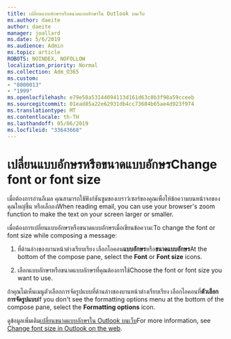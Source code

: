 ```yaml
---
title: เปลี่ยนแบบอักษรหรือขนาดแบบอักษรใน Outlook บนเว็บ
ms.author: daeite
author: daeite
manager: joallard
ms.date: 5/6/2019
ms.audience: Admin
ms.topic: article
ROBOTS: NOINDEX, NOFOLLOW
localization_priority: Normal
ms.collection: Adm_O365
ms.custom:
- "8000013"
- "1999"
ms.openlocfilehash: e79e58a53144094113d161d63c0b3f98a59cceeb
ms.sourcegitcommit: 01ead85a22e62931db4cc73604b65ae4d923f974
ms.translationtype: MT
ms.contentlocale: th-TH
ms.lasthandoff: 05/06/2019
ms.locfileid: "33643668"
---
```

# <a name="change-font-or-font-size"></a><span data-ttu-id="77174-102">เปลี่ยนแบบอักษรหรือขนาดแบบอักษร</span><span class="sxs-lookup"><span data-stu-id="77174-102">Change font or font size</span></span>

<span data-ttu-id="77174-103">เมื่อต้องการอ่านอีเมล คุณสามารถใช้ฟังก์ชันซูมของเบราว์เซอร์ของคุณเพื่อให้ข้อความบนหน้าจอของคุณใหญ่ขึ้น หรือเล็กลง</span><span class="sxs-lookup"><span data-stu-id="77174-103">When reading email, you can use your browser's zoom function to make the text on your screen larger or smaller.</span></span>
  
<span data-ttu-id="77174-104">เมื่อต้องการเปลี่ยนแบบอักษรหรือขนาดแบบอักษรเมื่อเขียนข้อความ:</span><span class="sxs-lookup"><span data-stu-id="77174-104">To change the font or font size while composing a message:</span></span>
  
1. <span data-ttu-id="77174-105">ที่ด้านล่างของบานหน้าต่างเรียบเรียง เลือกไอคอน**แบบอักษร**หรือ**ขนาดแบบอักษร**</span><span class="sxs-lookup"><span data-stu-id="77174-105">At the bottom of the compose pane, select the **Font** or **Font size** icons.</span></span>
    
2. <span data-ttu-id="77174-106">เลือกแบบอักษรหรือขนาดแบบอักษรที่คุณต้องการใช้</span><span class="sxs-lookup"><span data-stu-id="77174-106">Choose the font or font size you want to use.</span></span>
    
<span data-ttu-id="77174-107">ถ้าคุณไม่เห็นเมนูตัวเลือกการจัดรูปแบบที่ด้านล่างของบานหน้าต่างเรียบเรียง เลือกไอคอนที่**ตัวเลือกการจัดรูปแบบ**</span><span class="sxs-lookup"><span data-stu-id="77174-107">If you don't see the formatting options menu at the bottom of the compose pane, select the **Formatting options** icon.</span></span>
  
<span data-ttu-id="77174-108">ดูข้อมูลเพิ่มเติม[เปลี่ยนขนาดแบบอักษรใน Outlook บนเว็บ](https://support.office.com/article/43a2137f-8c3c-46df-af4a-73a12c9bb86e)</span><span class="sxs-lookup"><span data-stu-id="77174-108">For more information, see [Change font size in Outlook on the web](https://support.office.com/article/43a2137f-8c3c-46df-af4a-73a12c9bb86e).</span></span>